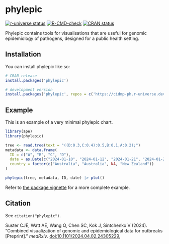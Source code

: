 
<!-- README.md is generated from README.Rmd. Please edit that file -->

# phylepic

<!-- badges: start -->

[![r-universe
status](https://cidm-ph.r-universe.dev/badges/phylepic)](https://cidm-ph.r-universe.dev)
[![R-CMD-check](https://github.com/cidm-ph/phylepic/actions/workflows/R-CMD-check.yaml/badge.svg)](https://github.com/cidm-ph/phylepic/actions/workflows/R-CMD-check.yaml)
[![CRAN
status](https://www.r-pkg.org/badges/version/phylepic)](https://CRAN.R-project.org/package=phylepic)
<!-- badges: end -->

Phylepic contains tools for visualisations that are useful for genomic
epidemiology of pathogens, designed for a public health setting.

## Installation

You can install phylepic like so:

``` r
# CRAN release
install.packages('phylepic')

# development version
install.packages('phylepic', repos = c('https://cidmp-ph.r-universe.dev', 'https://cloud.r-project.org'))
```

## Example

This is an example of a very minimal phylepic chart.

``` r
library(ape)
library(phylepic)

tree <- read.tree(text = "((D:0.3,C:0.4):0.5,B:0.1,A:0.2);")
metadata <- data.frame(
  ID = c("A", "B", "C", "D"),
  date = as.Date(c("2024-01-10", "2024-01-12", "2024-01-21", "2024-01-23")),
  country = factor(c("Australia", "Australia", NA, "New Zealand"))
)

phylepic(tree, metadata, ID, date) |> plot()
```

Refer to [the package
vignette](https://cidm-ph.github.io/phylepic/articles/phylepic.html) for
a more complete example.

## Citation

See `citation("phylepic")`.

Suster CJE, Watt AE, Wang Q, Chen SC, Kok J, Sintchenko V (2024).
“Combined visualization of genomic and epidemiological data for
outbreaks \[Preprint\].” *medRxiv*.
[doi:10.1101/2024.04.02.24305229](https://doi.org/10.1101/2024.04.02.24305229),

